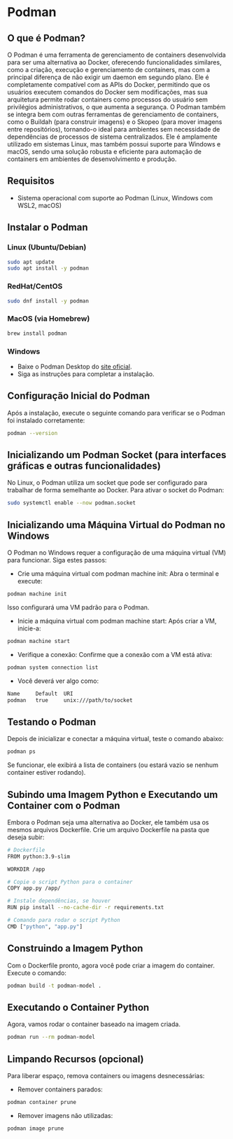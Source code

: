 # Podman

## O que é Podman?

O Podman é uma ferramenta de gerenciamento de containers desenvolvida para ser uma alternativa ao Docker, oferecendo funcionalidades similares, como a criação, execução e gerenciamento de containers, mas com a principal diferença de não exigir um daemon em segundo plano. Ele é completamente compatível com as APIs do Docker, permitindo que os usuários executem comandos do Docker sem modificações, mas sua arquitetura permite rodar containers como processos do usuário sem privilégios administrativos, o que aumenta a segurança. O Podman também se integra bem com outras ferramentas de gerenciamento de containers, como o Buildah (para construir imagens) e o Skopeo (para mover imagens entre repositórios), tornando-o ideal para ambientes sem necessidade de dependências de processos de sistema centralizados. Ele é amplamente utilizado em sistemas Linux, mas também possui suporte para Windows e macOS, sendo uma solução robusta e eficiente para automação de containers em ambientes de desenvolvimento e produção.

## Requisitos

- Sistema operacional com suporte ao Podman (Linux, Windows com WSL2, macOS)

## Instalar o Podman

### Linux (Ubuntu/Debian)

```bash
sudo apt update
sudo apt install -y podman
```
### RedHat/CentOS

```bash
sudo dnf install -y podman
```
### MacOS (via Homebrew)

```bash
brew install podman
```
### Windows

- Baixe o Podman Desktop do <a href="https://podman-desktop.io/downloads/windows" target="_blank">site oficial</a>.
- Siga as instruções para completar a instalação.

## Configuração Inicial do Podman

Após a instalação, execute o seguinte comando para verificar se o Podman foi instalado corretamente:

```bash
podman --version
```
## Inicializando um Podman Socket (para interfaces gráficas e outras funcionalidades)

No Linux, o Podman utiliza um socket que pode ser configurado para trabalhar de forma semelhante ao Docker. Para ativar o socket do Podman:

```bash
sudo systemctl enable --now podman.socket
```
## Inicializando uma Máquina Virtual do Podman no Windows

O Podman no Windows requer a configuração de uma máquina virtual (VM) para funcionar. Siga estes passos:

- Crie uma máquina virtual com podman machine init: Abra o terminal e execute:

```bash
podman machine init
```
Isso configurará uma VM padrão para o Podman.

- Inicie a máquina virtual com podman machine start: Após criar a VM, inicie-a:

```bash
podman machine start
```
- Verifique a conexão: Confirme que a conexão com a VM está ativa:

```bash
podman system connection list
```
- Você deverá ver algo como:

```bash
Name     Default  URI
podman   true     unix:///path/to/socket
```
## Testando o Podman

Depois de inicializar e conectar a máquina virtual, teste o comando abaixo:

```bash
podman ps
```
Se funcionar, ele exibirá a lista de containers (ou estará vazio se nenhum container estiver rodando).

## Subindo uma Imagem Python e Executando um Container com o Podman

Embora o Podman seja uma alternativa ao Docker, ele também usa os mesmos arquivos Dockerfile. Crie um arquivo Dockerfile na pasta que deseja subir:

```bash
# Dockerfile
FROM python:3.9-slim

WORKDIR /app

# Copie o script Python para o container
COPY app.py /app/

# Instale dependências, se houver
RUN pip install --no-cache-dir -r requirements.txt

# Comando para rodar o script Python
CMD ["python", "app.py"]
```
## Construindo a Imagem Python

Com o Dockerfile pronto, agora você pode criar a imagem do container. Execute o comando:

```bash
podman build -t podman-model .
```
## Executando o Container Python

Agora, vamos rodar o container baseado na imagem criada.

```bash
podman run --rm podman-model
```
## Limpando Recursos (opcional)

Para liberar espaço, remova containers ou imagens desnecessárias:

- Remover containers parados:

```bash
podman container prune
```
- Remover imagens não utilizadas:

```bash
podman image prune
```